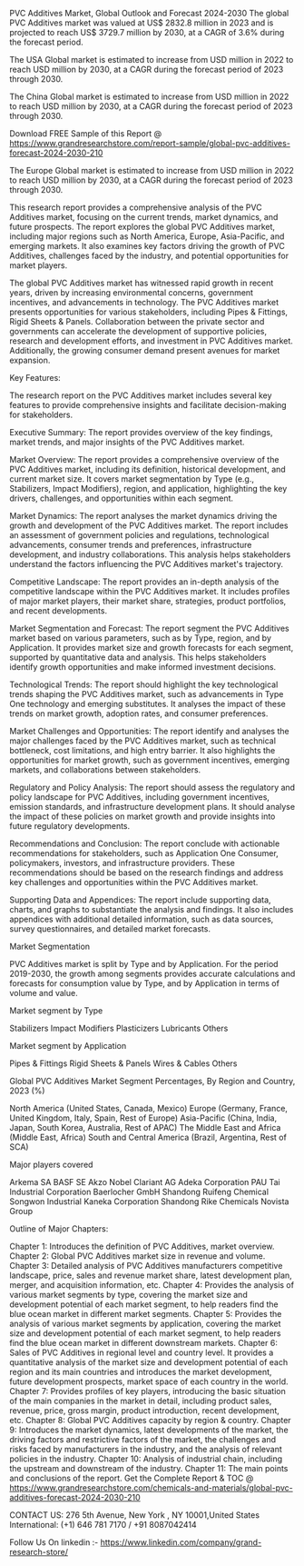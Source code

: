 PVC Additives Market, Global Outlook and Forecast 2024-2030
The global PVC Additives market was valued at US$ 2832.8 million in 2023 and is projected to reach US$ 3729.7 million by 2030, at a CAGR of 3.6% during the forecast period.

The USA Global market is estimated to increase from USD million in 2022 to reach USD million by 2030, at a CAGR during the forecast period of 2023 through 2030.

The China Global market is estimated to increase from USD million in 2022 to reach USD million by 2030, at a CAGR during the forecast period of 2023 through 2030.

Download FREE Sample of this Report @ https://www.grandresearchstore.com/report-sample/global-pvc-additives-forecast-2024-2030-210

The Europe Global market is estimated to increase from USD million in 2022 to reach USD million by 2030, at a CAGR during the forecast period of 2023 through 2030.

This research report provides a comprehensive analysis of the PVC Additives market, focusing on the current trends, market dynamics, and future prospects. The report explores the global PVC Additives market, including major regions such as North America, Europe, Asia-Pacific, and emerging markets. It also examines key factors driving the growth of PVC Additives, challenges faced by the industry, and potential opportunities for market players.

The global PVC Additives market has witnessed rapid growth in recent years, driven by increasing environmental concerns, government incentives, and advancements in technology. The PVC Additives market presents opportunities for various stakeholders, including Pipes & Fittings, Rigid Sheets & Panels. Collaboration between the private sector and governments can accelerate the development of supportive policies, research and development efforts, and investment in PVC Additives market. Additionally, the growing consumer demand present avenues for market expansion.

Key Features:

The research report on the PVC Additives market includes several key features to provide comprehensive insights and facilitate decision-making for stakeholders.

Executive Summary: The report provides overview of the key findings, market trends, and major insights of the PVC Additives market.

Market Overview: The report provides a comprehensive overview of the PVC Additives market, including its definition, historical development, and current market size. It covers market segmentation by Type (e.g., Stabilizers, Impact Modifiers), region, and application, highlighting the key drivers, challenges, and opportunities within each segment.

Market Dynamics: The report analyses the market dynamics driving the growth and development of the PVC Additives market. The report includes an assessment of government policies and regulations, technological advancements, consumer trends and preferences, infrastructure development, and industry collaborations. This analysis helps stakeholders understand the factors influencing the PVC Additives market's trajectory.

Competitive Landscape: The report provides an in-depth analysis of the competitive landscape within the PVC Additives market. It includes profiles of major market players, their market share, strategies, product portfolios, and recent developments.

Market Segmentation and Forecast: The report segment the PVC Additives market based on various parameters, such as by Type, region, and by Application. It provides market size and growth forecasts for each segment, supported by quantitative data and analysis. This helps stakeholders identify growth opportunities and make informed investment decisions.

Technological Trends: The report should highlight the key technological trends shaping the PVC Additives market, such as advancements in Type One technology and emerging substitutes. It analyses the impact of these trends on market growth, adoption rates, and consumer preferences.

Market Challenges and Opportunities: The report identify and analyses the major challenges faced by the PVC Additives market, such as technical bottleneck, cost limitations, and high entry barrier. It also highlights the opportunities for market growth, such as government incentives, emerging markets, and collaborations between stakeholders.

Regulatory and Policy Analysis: The report should assess the regulatory and policy landscape for PVC Additives, including government incentives, emission standards, and infrastructure development plans. It should analyse the impact of these policies on market growth and provide insights into future regulatory developments.

Recommendations and Conclusion: The report conclude with actionable recommendations for stakeholders, such as Application One Consumer, policymakers, investors, and infrastructure providers. These recommendations should be based on the research findings and address key challenges and opportunities within the PVC Additives market.

Supporting Data and Appendices: The report include supporting data, charts, and graphs to substantiate the analysis and findings. It also includes appendices with additional detailed information, such as data sources, survey questionnaires, and detailed market forecasts.

Market Segmentation

PVC Additives market is split by Type and by Application. For the period 2019-2030, the growth among segments provides accurate calculations and forecasts for consumption value by Type, and by Application in terms of volume and value.

Market segment by Type

Stabilizers
Impact Modifiers
Plasticizers
Lubricants
Others

Market segment by Application

Pipes & Fittings
Rigid Sheets & Panels
Wires & Cables
Others

Global PVC Additives Market Segment Percentages, By Region and Country, 2023 (%)

North America (United States, Canada, Mexico)
Europe (Germany, France, United Kingdom, Italy, Spain, Rest of Europe)
Asia-Pacific (China, India, Japan, South Korea, Australia, Rest of APAC)
The Middle East and Africa (Middle East, Africa)
South and Central America (Brazil, Argentina, Rest of SCA)

Major players covered

Arkema SA
BASF SE
Akzo Nobel
Clariant AG
Adeka Corporation
PAU Tai Industrial Corporation
Baerlocher GmbH
Shandong Ruifeng Chemical
Songwon Industrial
Kaneka Corporation
Shandong Rike Chemicals
Novista Group

Outline of Major Chapters:

Chapter 1: Introduces the definition of PVC Additives, market overview.
Chapter 2: Global PVC Additives market size in revenue and volume.
Chapter 3: Detailed analysis of PVC Additives manufacturers competitive landscape, price, sales and revenue market share, latest development plan, merger, and acquisition information, etc.
Chapter 4: Provides the analysis of various market segments by type, covering the market size and development potential of each market segment, to help readers find the blue ocean market in different market segments.
Chapter 5: Provides the analysis of various market segments by application, covering the market size and development potential of each market segment, to help readers find the blue ocean market in different downstream markets.
Chapter 6: Sales of PVC Additives in regional level and country level. It provides a quantitative analysis of the market size and development potential of each region and its main countries and introduces the market development, future development prospects, market space of each country in the world.
Chapter 7: Provides profiles of key players, introducing the basic situation of the main companies in the market in detail, including product sales, revenue, price, gross margin, product introduction, recent development, etc.
Chapter 8: Global PVC Additives capacity by region & country.
Chapter 9: Introduces the market dynamics, latest developments of the market, the driving factors and restrictive factors of the market, the challenges and risks faced by manufacturers in the industry, and the analysis of relevant policies in the industry.
Chapter 10: Analysis of industrial chain, including the upstream and downstream of the industry.
Chapter 11: The main points and conclusions of the report.
Get the Complete Report & TOC @ https://www.grandresearchstore.com/chemicals-and-materials/global-pvc-additives-forecast-2024-2030-210

CONTACT US:
276 5th Avenue, New York , NY 10001,United States
International: (+1) 646 781 7170 / +91 8087042414

Follow Us On linkedin :- https://www.linkedin.com/company/grand-research-store/
